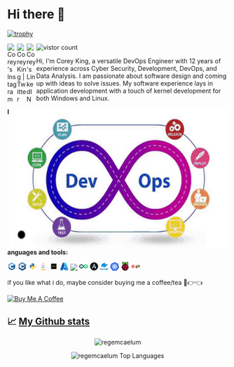 
# Hi there 👋

<!--
**regemcaelum/regemcaelum** is a ✨ _special_ ✨ repository because its `README.md` (this file) appears on your GitHub profile.

Here are some ideas to get you started:

- 🔭 I’m currently working on ...
- 🌱 I’m currently learning ...
- 👯 I’m looking to collaborate on ...
- 🤔 I’m looking for help with ...
- 💬 Ask me about ...
- 📫 How to reach me: ...
- 😄 Pronouns: ...
- ⚡ Fun fact: ...
-->

[![trophy](https://github-profile-trophy.vercel.app/?username=regemcaelum&theme=tokyonight)](https://github.com/ryo-ma/github-profile-trophy)

<a href="https://www.instagram.com/regemcaelum/">
  <img align="left" alt="Corey's Instagram" width="22px" src="https://raw.githubusercontent.com/hussainweb/hussainweb/main/icons/instagram.png" />
</a>
<!-- <a href="https://discord.gg/XTW52Kt">
  <img align="left" alt="Corey's Discord" width="22px" src="https://raw.githubusercontent.com/peterthehan/peterthehan/master/assets/discord.svg" />
</a> -->
<a href="https://twitter.com/regem_caelum">
  <img align="left" alt="Corey King | Twitter" width="22px" src="https://raw.githubusercontent.com/peterthehan/peterthehan/master/assets/twitter.svg" />
</a>
<a href="https://www.linkedin.com/in/kingcoreyr/">
  <img align="left" alt="Corey's LinkedIN" width="22px" src="https://raw.githubusercontent.com/peterthehan/peterthehan/master/assets/linkedin.svg" />
</a>

![vistor count](https://visitor-badge.glitch.me/badge?page_id=regemcaelum.regemcaelum)

Hi, I'm Corey King, a versatile DevOps Engineer with 12 years of experience across Cyber Security, Development, DevOps, and Data Analysis. I am passionate about software design and coming up with ideas to solve issues. My software experience lays in application development with a touch of kernel development for both Windows and Linux.

<img align="right" alt="GIF" src="https://github.com/regemcaelum/regemcaelum/blob/main/crm-development-erp-development.gif?raw=true" width="500" height="320" />
  
<!-- - 💼 any freelance work? do reach, [email](mailto:kingcoreyr@gmail.com) :)
- 💬 ask me about anything, i am happy to help; -->

**languages and tools:**  

<code><img height="20" src="https://raw.githubusercontent.com/github/explore/80688e429a7d4ef2fca1e82350fe8e3517d3494d/topics/c/c.png"></code>
<code><img height="20" src="https://raw.githubusercontent.com/github/explore/80688e429a7d4ef2fca1e82350fe8e3517d3494d/topics/cpp/cpp.png"></code>
<code><img height="20" src="https://raw.githubusercontent.com/github/explore/80688e429a7d4ef2fca1e82350fe8e3517d3494d/topics/python/python.png"></code>
<code><img height="20" src="https://raw.githubusercontent.com/github/explore/80688e429a7d4ef2fca1e82350fe8e3517d3494d/topics/java/java.png"></code>
<code><img height="20" src="https://raw.githubusercontent.com/github/explore/e495457f5ff28c343f9e422f8e3cf80fd3e80890/topics/assembly/assembly.png"></code>
<code><img height="20" src="https://raw.githubusercontent.com/github/explore/eaef8552d8b082ffafe2bfc8a5023d47da904aac/topics/azure/azure.png"></code>
<code><img height="20" src="https://avatars.githubusercontent.com/u/324574?s=200&v=4"></code>
<code><img height="20" src="https://raw.githubusercontent.com/github/explore/3002c1497202fcd179aa4c64194ea859dfd49820/topics/devops/devops.png"></code>
<code><img height="20" src="https://raw.githubusercontent.com/github/explore/80688e429a7d4ef2fca1e82350fe8e3517d3494d/topics/ansible/ansible.png"></code>
<code><img height="20" src="https://raw.githubusercontent.com/github/explore/80688e429a7d4ef2fca1e82350fe8e3517d3494d/topics/docker/docker.png"></code>
<code><img height="20" src="https://raw.githubusercontent.com/github/explore/01ea2a586e5da744792d0ccfce2f68b861f29301/topics/kubernetes/kubernetes.png"></code>
<code><img height="20" src="https://raw.githubusercontent.com/github/explore/80688e429a7d4ef2fca1e82350fe8e3517d3494d/topics/raspberry-pi/raspberry-pi.png"></code>
<code><img height="20" src="https://raw.githubusercontent.com/github/explore/80688e429a7d4ef2fca1e82350fe8e3517d3494d/topics/git/git.png"></code>

if you like what i do, maybe consider buying me a coffee/tea 🥺👉👈

<a href="https://www.buymeacoffee.com/kingcoreyr" target="_blank"><img src="https://cdn.buymeacoffee.com/buttons/v2/default-red.png" alt="Buy Me A Coffee" width="150" ></a>

## 📈 [My Github stats](https://github.com/anuraghazra/github-readme-stats)

<p align="center"> <img src="https://github-readme-stats.vercel.app/api?username=regemcaelum&show_icons=true&theme=tokyonight" alt="regemcaelum" />

<p align="center"> <img src="https://github-readme-stats.vercel.app/api/top-langs/?username=regemcaelum&layout=compact" alt="regemcaelum Top Languages" />
